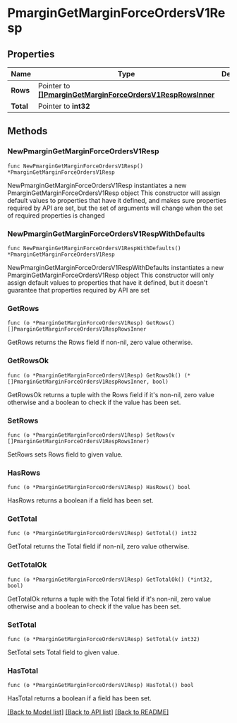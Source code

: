 # PmarginGetMarginForceOrdersV1Resp

## Properties

Name | Type | Description | Notes
------------ | ------------- | ------------- | -------------
**Rows** | Pointer to [**[]PmarginGetMarginForceOrdersV1RespRowsInner**](PmarginGetMarginForceOrdersV1RespRowsInner.md) |  | [optional] 
**Total** | Pointer to **int32** |  | [optional] 

## Methods

### NewPmarginGetMarginForceOrdersV1Resp

`func NewPmarginGetMarginForceOrdersV1Resp() *PmarginGetMarginForceOrdersV1Resp`

NewPmarginGetMarginForceOrdersV1Resp instantiates a new PmarginGetMarginForceOrdersV1Resp object
This constructor will assign default values to properties that have it defined,
and makes sure properties required by API are set, but the set of arguments
will change when the set of required properties is changed

### NewPmarginGetMarginForceOrdersV1RespWithDefaults

`func NewPmarginGetMarginForceOrdersV1RespWithDefaults() *PmarginGetMarginForceOrdersV1Resp`

NewPmarginGetMarginForceOrdersV1RespWithDefaults instantiates a new PmarginGetMarginForceOrdersV1Resp object
This constructor will only assign default values to properties that have it defined,
but it doesn't guarantee that properties required by API are set

### GetRows

`func (o *PmarginGetMarginForceOrdersV1Resp) GetRows() []PmarginGetMarginForceOrdersV1RespRowsInner`

GetRows returns the Rows field if non-nil, zero value otherwise.

### GetRowsOk

`func (o *PmarginGetMarginForceOrdersV1Resp) GetRowsOk() (*[]PmarginGetMarginForceOrdersV1RespRowsInner, bool)`

GetRowsOk returns a tuple with the Rows field if it's non-nil, zero value otherwise
and a boolean to check if the value has been set.

### SetRows

`func (o *PmarginGetMarginForceOrdersV1Resp) SetRows(v []PmarginGetMarginForceOrdersV1RespRowsInner)`

SetRows sets Rows field to given value.

### HasRows

`func (o *PmarginGetMarginForceOrdersV1Resp) HasRows() bool`

HasRows returns a boolean if a field has been set.

### GetTotal

`func (o *PmarginGetMarginForceOrdersV1Resp) GetTotal() int32`

GetTotal returns the Total field if non-nil, zero value otherwise.

### GetTotalOk

`func (o *PmarginGetMarginForceOrdersV1Resp) GetTotalOk() (*int32, bool)`

GetTotalOk returns a tuple with the Total field if it's non-nil, zero value otherwise
and a boolean to check if the value has been set.

### SetTotal

`func (o *PmarginGetMarginForceOrdersV1Resp) SetTotal(v int32)`

SetTotal sets Total field to given value.

### HasTotal

`func (o *PmarginGetMarginForceOrdersV1Resp) HasTotal() bool`

HasTotal returns a boolean if a field has been set.


[[Back to Model list]](../README.md#documentation-for-models) [[Back to API list]](../README.md#documentation-for-api-endpoints) [[Back to README]](../README.md)


